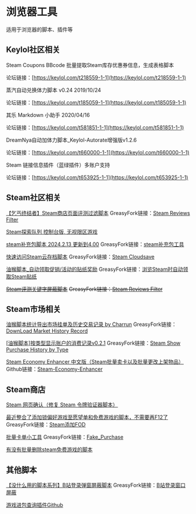 # 浏览器工具

适用于浏览器的脚本、插件等

## Keylol社区相关

Steam Coupons BBcode 批量提取Steam库存优惠券信息，生成表格脚本

论坛链接：[https://keylol.com/t218559-1-1](https://keylol.com/t218559-1-1)

蒸汽自动兑换体力脚本 v0.24 2019/10/24

论坛链接：[https://keylol.com/t185059-1-1](https://keylol.com/t185059-1-1)

其乐 Markdown 小助手 2020/04/16

论坛链接：[https://keylol.com/t581851-1-1](https://keylol.com/t581851-1-1)

DreamNya自动加体力脚本_Keylol-Autorate增强版v1.2.6

论坛链接：[https://keylol.com/t660000-1-1](https://keylol.com/t660000-1-1)

Steam 链接信息插件（蓝绿插件）多账户支持

论坛链接：[https://keylol.com/t653925-1-1](https://keylol.com/t653925-1-1)

## Steam社区相关

[【乞丐终结者】Steam商店页面评测过滤脚本](https://keylol.com/t901286-1-1)
GreasyFork链接：[Steam Reviews Filter](https://greasyfork.org/zh-CN/scripts/471140)

[Steam探索队列 控制台版, 无视限区游戏](https://keylol.com/t157861-1-1)

[steam补充包脚本 2024.2.13 更新到4.00](https://keylol.com/t934850-1-1)
GreasyFork链接：[steam补充包工具](https://greasyfork.org/zh-CN/scripts/376049)

[快速访问Steam云存档脚本](https://keylol.com/t938518-1-1)
GreasyFork链接：[Steam Cloudsave](https://greasyfork.org/zh-CN/scripts/489218)

[油猴脚本_自动领取促销/活动的贴纸奖励](https://keylol.com/t878327-1-1)
GreasyFork链接：[浏览Steam时自动领取Steam贴纸](https://greasyfork.org/zh-CN/scripts/461981)

~~[Steam评测关键字屏蔽脚本](https://keylol.com/t599745-1-1)~~
~~GreasyFork链接：[Steam Reviews Filter](https://greasyfork.org/zh-CN/scripts/403990)~~

## Steam市场相关

[油猴脚本统计导出市场挂单及历史交易记录 by Charrun](https://keylol.com/t532344-1-1)
GreasyFork链接：[DownLoad Market History Record](https://greasyfork.org/zh-CN/scripts/391479)

[[油猴脚本]按类型显示账户的消费记录v0.2.1](https://keylol.com/t856350-1-1)
GreasyFork链接：[Steam Show Purchase History by Type](https://greasyfork.org/zh-CN/scripts/455525)

[Steam Economy Enhancer 中文版（Steam批量卖卡以及批量更改上架物品）](https://keylol.com/t311996-1-1)
Github链接：[Steam-Economy-Enhancer](https://github.com/Sneer-Cat/Steam-Economy-Enhancer)

## Steam商店

[Steam 网页确认（修复 Steam 令牌验证器脚本）](https://keylol.com/t896354-1-1)

[最近整合了添加锁偏好游戏至愿望单和免费游戏的脚本，不需要再F12了](https://keylol.com/t514316-1-1)
GreasyFork链接：[Steam添加FOD](https://greasyfork.org/zh-CN/scripts/389189)

[批量卡单小工具](https://keylol.com/t925544-1-1)
GreasyFork链接：[Fake_Purchase](https://greasyfork.org/zh-CN/scripts/481986)

[有没有批量删除steam免费游戏的脚本](https://keylol.com/t479290-1-1)

## 其他脚本

[【没什么用的脚本系列】B站登录弹窗屏蔽脚本](https://keylol.com/t883675-1-1)
GreasyFork链接：[B站登录窗口屏蔽](https://greasyfork.org/scripts/463926)

[游戏进包查询插件Github](https://github.com/Revadike/SteamWebIntegration/)
